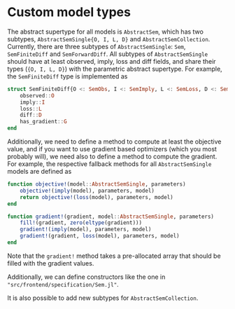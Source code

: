 # Custom model types

The abstract supertype for all models is `AbstractSem`, which has two subtypes, `AbstractSemSingle{O, I, L, D}` and `AbstractSemCollection`. Currently, there are three subtypes of `AbstractSemSingle`: `Sem`, `SemFiniteDiff` and `SemForwardDiff`. All subtypes of `AbstractSemSingle` should have at least observed, imply, loss and diff fields, and share their types (`{O, I, L, D}`) with the parametric abstract supertype. For example, the `SemFiniteDiff` type is implemented as

```julia
struct SemFiniteDiff{O <: SemObs, I <: SemImply, L <: SemLoss, D <: SemDiff, G} <: AbstractSemSingle{O, I, L, D}
    observed::O
    imply::I
    loss::L
    diff::D
    has_gradient::G
end
```

Additionally, we need to define a method to compute at least the objective value, and if you want to use gradient based optimizers (which you most probably will), we need also to define a method to compute the gradient. For example, the respective fallback methods for all `AbstractSemSingle` models are defined as

```julia
function objective!(model::AbstractSemSingle, parameters)
    objective!(imply(model), parameters, model)
    return objective!(loss(model), parameters, model)
end

function gradient!(gradient, model::AbstractSemSingle, parameters)
    fill!(gradient, zero(eltype(gradient)))
    gradient!(imply(model), parameters, model)
    gradient!(gradient, loss(model), parameters, model)
end
```

Note that the `gradient!` method takes a pre-allocated array that should be filled with the gradient values.

Additionally, we can define constructors like the one in `"src/frontend/specification/Sem.jl"`.

It is also possible to add new subtypes for `AbstractSemCollection`.